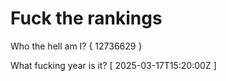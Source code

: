 # Fuck the rankings

Who the hell am I?
{ 12736629 }

What fucking year is it?
[ 2025-03-17T15:20:00Z ]
